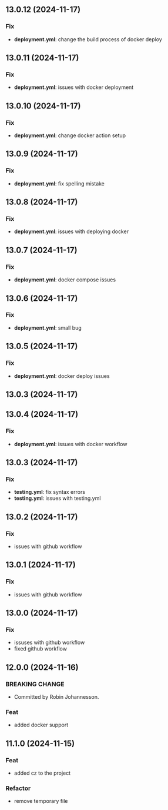 ## 13.0.12 (2024-11-17)

### Fix

- **deployment.yml**: change the build process of docker deploy

## 13.0.11 (2024-11-17)

### Fix

- **deployment.yml**: issues with docker deployment

## 13.0.10 (2024-11-17)

### Fix

- **deployment.yml**: change docker action setup

## 13.0.9 (2024-11-17)

### Fix

- **deployment.yml**: fix spelling mistake

## 13.0.8 (2024-11-17)

### Fix

- **deployment.yml**: issues with deploying docker

## 13.0.7 (2024-11-17)

### Fix

- **deployment.yml**: docker compose issues

## 13.0.6 (2024-11-17)

### Fix

- **deployment.yml**: small bug

## 13.0.5 (2024-11-17)

### Fix

- **deployment.yml**: docker deploy issues

## 13.0.3 (2024-11-17)

## 13.0.4 (2024-11-17)

### Fix

- **deployment.yml**: issues with docker workflow

## 13.0.3 (2024-11-17)

### Fix

- **testing.yml**: fix syntax errors
- **testing.yml**: issues with testing.yml

## 13.0.2 (2024-11-17)

### Fix

- issues with github workflow

## 13.0.1 (2024-11-17)

### Fix

- issues with github workflow

## 13.0.0 (2024-11-17)

### Fix

- issuses with github workflow
- fixed github workflow

## 12.0.0 (2024-11-16)

### BREAKING CHANGE

- Committed by Robin Johannesson.

### Feat

- added docker support

## 11.1.0 (2024-11-15)

### Feat

- added cz to the project

### Refactor

- remove temporary file
